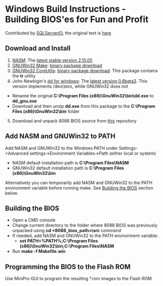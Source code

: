 # Windows Build Instructions - Building BIOS'es for Fun and Profit

Contributed by [SQLServerIO](https://github.com/SQLServerIO), the original text is [here](https://github.com/skiselev/8088_bios/issues/13)

## Download and Install

1. [NASM](https://www.nasm.us/): The [latest stable version 2.15.05](https://www.nasm.us/pub/nasm/releasebuilds/2.15.05/win64/nasm-2.15.05-installer-x64.exe)
2. [GNUWin32 Make](http://gnuwin32.sourceforge.net/packages/make.htm): [binary package download](http://gnuwin32.sourceforge.net/downlinks/make.php)
3. [GNUWin32 CoreUtils](http://gnuwin32.sourceforge.net/packages/coreutils.htm): [binary package download](http://gnuwin32.sourceforge.net/downlinks/coreutils.php). This package contains the **tr** utility
4. John Newbigin's [dd for windows](http://www.chrysocome.net/dd): The [latest version 0.6beta3](http://www.chrysocome.net/downloads/dd-0.6beta3.zip). This version implements /dev/zero, while GNUWin32 does not
  * Rename the original **C:\Program Files (x86)\GnuWin32\bin\dd.exe** to **dd_gnu.exe**
  * Download and then unzip **dd.exe** from this package to the **C:\Program Files (x86)\GnuWin32\bin** folder
5. Download and unpack 8088 BIOS source from [this](https://github.com/skiselev/8088_bios) repository

## Add NASM and GNUWin32 to PATH

Add NASM and GNUWin32 to the Windows PATH under Settings->Advanced settings->Environment Variables->Path (either local or system)

* NASM default installation path is **C:\Program Files\NASM**
* GNUWin32 default installation path is **C:\Program Files (x86)\GnuWin32\bin**

Alternatively you can temporarily add NASM and GNUWin32 to the PATH environment variable before running make. See [Building the BIOS](#building-the-bios) section below

## Building the BIOS

* Open a CMD console
* Change current directory to the folder where 8088 BIOS was previously unpacked using **cd <8088_bios_path>\src** command
* If needed, add NASM and GNUWin32 to the PATH environment variable:
  * **set PATH=%PATH%;C:\Program Files (x86)\GnuWin32\bin;C:\Program Files\NASM**
* Run **make -f Makefile.win** 

## Programming the BIOS to the Flash ROM
  
Use MiniPro GUI to program the resulting *.rom images to the Flash ROM
